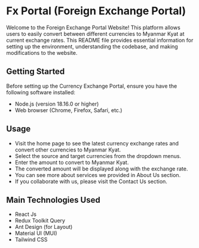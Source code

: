 # Fx Portal (Foreign Exchange Portal)
Welcome to the Foreign Exchange Portal Website! This platform allows users to easily convert between different currencies to Myanmar Kyat at current exchange rates. This README file provides essential information for setting up the environment, understanding the codebase, and making modifications to the website.

## Getting Started
Before setting up the Currency Exchange Portal, ensure you have the following software installed:

+ Node.js (version 18.16.0 or higher)
+ Web browser (Chrome, Firefox, Safari, etc.)

## Usage
+ Visit the home page to see the latest currency exchange rates and convert other currencies to Myanmar Kyat.
+ Select the source and target currencies from the dropdown menus.
+ Enter the amount to convert to Myanmar Kyat.
+ The converted amount will be displayed along with the exchange rate.
+ You can see more about services we provided in About Us section.
+ If you collaborate with us, please visit the Contact Us section.

## Main Technologies Used
+ React Js
+ Redux Toolkit Query
+ Ant Design (for Layout)
+ Material UI (MUI)
+ Tailwind CSS
